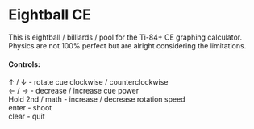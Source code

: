 # Eightball CE

This is eightball / billiards / pool for the Ti-84+ CE graphing calculator.  
Physics are not 100% perfect but are alright considering the limitations.

#### Controls:

↑ / ↓ - rotate cue clockwise / counterclockwise  
← / → - decrease / increase cue power  
Hold 2nd / math - increase / decrease rotation speed  
enter - shoot  
clear - quit  
